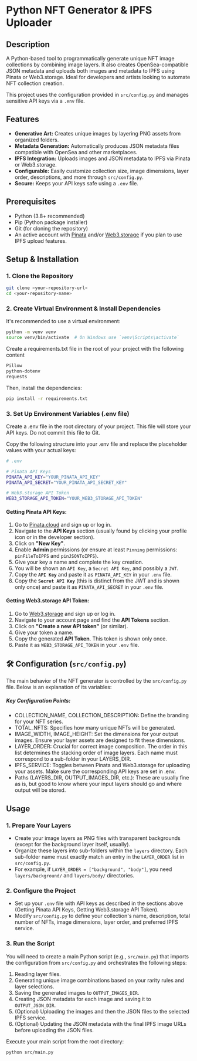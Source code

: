 # Python NFT Generator & IPFS Uploader

##  Description

A Python-based tool to programmatically generate unique NFT image collections by combining image layers. It also creates OpenSea-compatible JSON metadata and uploads both images and metadata to IPFS using Pinata or Web3.storage. Ideal for developers and artists looking to automate NFT collection creation.

This project uses the configuration provided in `src/config.py` and manages sensitive API keys via a `.env` file.

##  Features

* **Generative Art:** Creates unique images by layering PNG assets from organized folders.
* **Metadata Generation:** Automatically produces JSON metadata files compatible with OpenSea and other marketplaces.
* **IPFS Integration:** Uploads images and JSON metadata to IPFS via Pinata or Web3.storage.
* **Configurable:** Easily customize collection size, image dimensions, layer order, descriptions, and more through `src/config.py`.
* **Secure:** Keeps your API keys safe using a `.env` file.

##  Prerequisites

* Python (3.8+ recommended)
* Pip (Python package installer)
* Git (for cloning the repository)
* An active account with [Pinata](https://www.pinata.cloud/) and/or [Web3.storage](https://web3.storage/) if you plan to use IPFS upload features.

##  Setup & Installation

### 1. Clone the Repository
```bash
git clone <your-repository-url>
cd <your-repository-name>
```
### 2. Create Virtual Environment & Install Dependencies
It's recommended to use a virtual environment:
```bash
python -m venv venv
source venv/bin/activate  # On Windows use `venv\Scripts\activate`
```
Create a requirements.txt file in the root of your project with the following content
```bash
Pillow
python-dotenv
requests
```
Then, install the dependencies:
```bash
pip install -r requirements.txt
```

### 3. Set Up Environment Variables (.env file)

Create a .env file in the root directory of your project. This file will store your API keys. Do not commit this file to Git.

Copy the following structure into your .env file and replace the placeholder values with your actual keys:

```bash
# .env

# Pinata API Keys
PINATA_API_KEY="YOUR_PINATA_API_KEY"
PINATA_API_SECRET="YOUR_PINATA_API_SECRET_KEY"

# Web3.storage API Token
WEB3_STORAGE_API_TOKEN="YOUR_WEB3_STORAGE_API_TOKEN"
```

#### Getting Pinata API Keys:
1.  Go to [Pinata.cloud](https://www.pinata.cloud/) and sign up or log in.
2.  Navigate to the **API Keys** section (usually found by clicking your profile icon or in the developer section).
3.  Click on **"New Key"**.
4.  Enable **Admin** permissions (or ensure at least `Pinning` permissions: `pinFileToIPFS` and `pinJSONToIPFS`).
5.  Give your key a name and complete the key creation.
6.  You will be shown an `API Key`, a `Secret API Key`, and possibly a `JWT`.
7.  Copy the **`API Key`** and paste it as `PINATA_API_KEY` in your `.env` file.
8.  Copy the **`Secret API Key`** (this is distinct from the JWT and is shown only once) and paste it as `PINATA_API_SECRET` in your `.env` file.

#### Getting Web3.storage API Token:
1.  Go to [Web3.storage](https://web3.storage/) and sign up or log in.
2.  Navigate to your account page and find the **API Tokens** section.
3.  Click on **"Create a new API token"** (or similar).
4.  Give your token a name.
5.  Copy the generated **API Token**. This token is shown only once.
6.  Paste it as `WEB3_STORAGE_API_TOKEN` in your `.env` file.


## 🛠️ Configuration (`src/config.py`)

The main behavior of the NFT generator is controlled by the `src/config.py` file. Below is an explanation of its variables:

##### Key Configuration Points:

- COLLECTION_NAME, COLLECTION_DESCRIPTION: Define the branding for your NFT series.
- TOTAL_NFTS: Specifies how many unique NFTs will be generated.
- IMAGE_WIDTH, IMAGE_HEIGHT: Set the dimensions for your output images. Ensure your layer assets are designed to fit these dimensions.
- LAYER_ORDER: Crucial for correct image composition. The order in this list determines the stacking order of image layers. Each name must correspond to a sub-folder in your LAYERS_DIR.
- IPFS_SERVICE: Toggles between Pinata and Web3.storage for uploading your assets. Make sure the corresponding API keys are set in .env.
- Paths (LAYERS_DIR, OUTPUT_IMAGES_DIR, etc.): These are usually fine as is, but good to know where your input layers should go and where output will be stored.

##  Usage

### 1. Prepare Your Layers
* Create your image layers as PNG files with transparent backgrounds (except for the background layer itself, usually).
* Organize these layers into sub-folders within the `layers` directory. Each sub-folder name must exactly match an entry in the `LAYER_ORDER` list in `src/config.py`.
* For example, if `LAYER_ORDER = ["background", "body"]`, you need `layers/background/` and `layers/body/` directories.

### 2. Configure the Project
* Set up your `.env` file with API keys as described in the sections above (Getting Pinata API Keys, Getting Web3.storage API Token).
* Modify `src/config.py` to define your collection's name, description, total number of NFTs, image dimensions, layer order, and preferred IPFS service.

### 3. Run the Script
You will need to create a main Python script (e.g., `src/main.py`) that imports the configuration from `src/config.py` and orchestrates the following steps:
1.  Reading layer files.
2.  Generating unique image combinations based on your rarity rules and layer selections.
3.  Saving the generated images to `OUTPUT_IMAGES_DIR`.
4.  Creating JSON metadata for each image and saving it to `OUTPUT_JSON_DIR`.
5.  (Optional) Uploading the images and then the JSON files to the selected IPFS service.
6.  (Optional) Updating the JSON metadata with the final IPFS image URLs before uploading the JSON files.

Execute your main script from the root directory:
```bash
python src/main.py
```